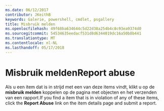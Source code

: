 ```yaml
---
ms.date: 06/12/2017
contributor: JKeithB
keywords: Galerie, powershell, cmdlet, psgallery
title: Misbruik melden
ms.openlocfilehash: 49f68ba634644c5d22d38a254b4c8c93ea9374d0
ms.sourcegitcommit: 54534635eedacf531d8d6344019dc16a50b8b441
ms.translationtype: MT
ms.contentlocale: nl-NL
ms.lasthandoff: 05/17/2018
---
```

# <a name="report-abuse"></a><span data-ttu-id="af9e9-103">Misbruik melden</span><span class="sxs-lookup"><span data-stu-id="af9e9-103">Report abuse</span></span>

<span data-ttu-id="af9e9-104">Als u een item dat is in strijd met een van deze items vindt, klikt u op de **misbruik melden** koppelen op de pagina met objecten en het verzenden van een rapport.</span><span class="sxs-lookup"><span data-stu-id="af9e9-104">If you find a item that is in violation of any of these items, click the **Report Abuse** link on the item details page and submit a report.</span></span>